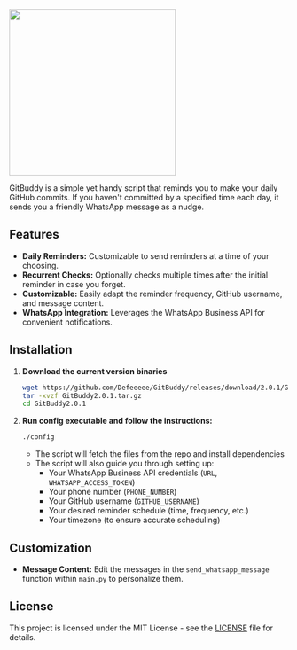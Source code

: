 <img src="https://github.com/user-attachments/assets/b8a0a00f-951f-48ee-b198-a5224a244562" width="300">
<br>

GitBuddy is a simple yet handy script that reminds you to make your daily GitHub commits. If you haven't committed by a specified time each day, it sends you a friendly WhatsApp message as a nudge.

## Features

- **Daily Reminders:** Customizable to send reminders at a time of your choosing.
- **Recurrent Checks:** Optionally checks multiple times after the initial reminder in case you forget.
- **Customizable:** Easily adapt the reminder frequency, GitHub username, and message content.
- **WhatsApp Integration:** Leverages the WhatsApp Business API for convenient notifications.

## Installation

1. **Download the current version binaries**
   ```bash
   wget https://github.com/Defeeeee/GitBuddy/releases/download/2.0.1/GitBuddy2.0.1.tar.gz
   tar -xvzf GitBuddy2.0.1.tar.gz
   cd GitBuddy2.0.1
   ```

2. **Run config executable and follow the instructions:**
   ```bash
   ./config
   ```
   - The script will fetch the files from the repo and install dependencies
   - The script will also guide you through setting up:
      - Your WhatsApp Business API credentials (`URL`, `WHATSAPP_ACCESS_TOKEN`)
      - Your phone number (`PHONE_NUMBER`)
      - Your GitHub username (`GITHUB_USERNAME`)
      - Your desired reminder schedule (time, frequency, etc.)
      - Your timezone (to ensure accurate scheduling)

## Customization

- **Message Content:** Edit the messages in the `send_whatsapp_message` function within `main.py` to personalize them.

## License

This project is licensed under the MIT License - see the [LICENSE](LICENSE) file for details.
